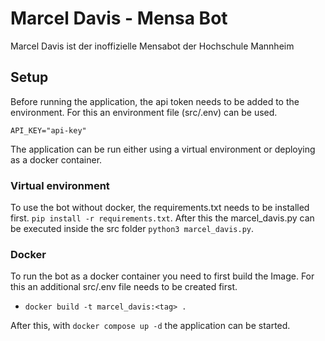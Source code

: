 # Marcel Davis - Mensa Bot

Marcel Davis ist der inoffizielle Mensabot der Hochschule Mannheim

## Setup

Before running the application, the api token needs to be added to the environment. For this an environment file (src/.env) can be used.

```.env
API_KEY="api-key"
```

The application can be run either using a virtual environment or deploying as a docker container. 

### Virtual environment

To use the bot without docker, the requirements.txt needs to be installed first. ```pip install -r requirements.txt```. After this the marcel_davis.py can be executed inside the src folder ```python3 marcel_davis.py```.

### Docker

To run the bot as a docker container you need to first build the Image. For this an additional src/.env file needs to be created first.

- ```docker build -t marcel_davis:<tag> .```

After this, with ```docker compose up -d``` the application can be started.
